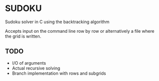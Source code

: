 # SUDOKU
Sudoku solver in C using the backtracking algorithm

Accepts input on the command line row by row or alternatively a file where
the grid is written.

## TODO
* I/O of arguments
* Actual recursive solving
* Branch implementation with rows and subgrids
